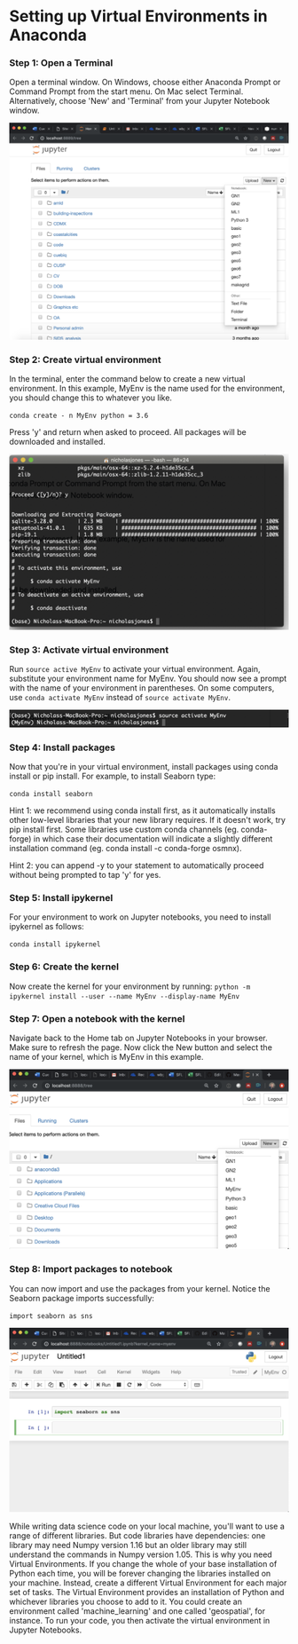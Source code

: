 # Setting up Virtual Environments in Anaconda

### Step 1: Open a Terminal
Open a terminal window. On Windows, choose either Anaconda Prompt or Command Prompt from the start menu. On Mac select Terminal. Alternatively, choose 'New' and 'Terminal' from your Jupyter Notebook window.

![img1](images/img1.png)

### Step 2: Create virtual environment
In the terminal, enter the command below to create a new virtual environment. In this example, MyEnv is the name used for the environment, you should change this to whatever you like.

`conda create - n MyEnv python = 3.6`

Press 'y' and return when asked to proceed. All packages will be downloaded and installed.

![img2](images/img2.png)

### Step 3: Activate virtual environment
Run `source active MyEnv` to activate your virtual environment. Again, substitute your environment name for MyEnv. You should now see a prompt with the name of your environment in parentheses. On some computers, use `conda activate MyEnv` instead of `source activate MyEnv`.

![img3](images/img3.png)

### Step 4: Install packages
Now that you're in your virtual environment, install packages using conda install or pip install. For example, to install Seaborn type:

`conda install seaborn`

Hint 1: we recommend using conda install first, as it automatically installs other low-level libraries that your new library requires. If it doesn't work, try pip install first. Some libraries use custom conda channels (eg. conda-forge) in which case their documentation will indicate a slightly different installation command (eg. conda install -c conda-forge osmnx).

Hint 2: you can append -y to your statement to automatically proceed without being prompted to tap 'y' for yes.

### Step 5: Install ipykernel
For your environment to work on Jupyter notebooks, you need to install ipykernel as follows:

`conda install ipykernel`

### Step 6: Create the kernel
Now create the kernel for your environment by running:
`python -m ipykernel install --user --name MyEnv --display-name MyEnv`

### Step 7: Open a notebook with the kernel
Navigate back to the Home tab on Jupyter Notebooks in your browser. Make sure to refresh the page. Now click the New button and select the name of your kernel, which is MyEnv in this example.

![img5](images/img5.png)

### Step 8: Import packages to notebook
You can now import and use the packages from your kernel. Notice the Seaborn package imports successfully:

`import seaborn as sns`

![img6](images/img6.png)

While writing data science code on your local machine, you'll want to use a range of different libraries. But code libraries have dependencies: one library may need Numpy version 1.16 but an older library may still understand the commands in Numpy version 1.05. This is why you need Virtual Environments. If you change the whole of your base installation of Python each time, you will be forever changing the libraries installed on your machine. Instead, create a different Virtual Environment for each major set of tasks. The Virtual Environment provides an installation of Python and whichever libraries you choose to add to it. You could create an environment called 'machine_learning' and one called 'geospatial', for instance. To run your code, you then activate the virtual environment in Jupyter Notebooks.
